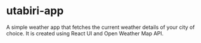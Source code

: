 # utabiri-app
A simple weather app that fetches the current weather details of your city of choice. It is created using React UI and Open Weather Map API.
